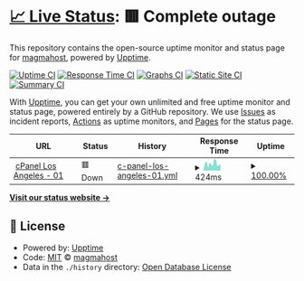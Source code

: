 # [📈 Live Status](https://magmahost.github.io/upptime): <!--live status--> **🟥 Complete outage**

This repository contains the open-source uptime monitor and status page for [magmahost](https://magmahost.github.io/upptime), powered by [Upptime](https://github.com/upptime/upptime).

[![Uptime CI](https://github.com/magmahost/upptime/workflows/Uptime%20CI/badge.svg)](https://github.com/magmahost/upptime/actions?query=workflow%3A%22Uptime+CI%22)
[![Response Time CI](https://github.com/magmahost/upptime/workflows/Response%20Time%20CI/badge.svg)](https://github.com/magmahost/upptime/actions?query=workflow%3A%22Response+Time+CI%22)
[![Graphs CI](https://github.com/magmahost/upptime/workflows/Graphs%20CI/badge.svg)](https://github.com/magmahost/upptime/actions?query=workflow%3A%22Graphs+CI%22)
[![Static Site CI](https://github.com/magmahost/upptime/workflows/Static%20Site%20CI/badge.svg)](https://github.com/magmahost/upptime/actions?query=workflow%3A%22Static+Site+CI%22)
[![Summary CI](https://github.com/magmahost/upptime/workflows/Summary%20CI/badge.svg)](https://github.com/magmahost/upptime/actions?query=workflow%3A%22Summary+CI%22)

With [Upptime](https://upptime.js.org), you can get your own unlimited and free uptime monitor and status page, powered entirely by a GitHub repository. We use [Issues](https://github.com/magmahost/upptime/issues) as incident reports, [Actions](https://github.com/magmahost/upptime/actions) as uptime monitors, and [Pages](https://magmahost.github.io/upptime) for the status page.

<!--start: status pages-->
<!-- This summary is generated by Upptime (https://github.com/upptime/upptime) -->
<!-- Do not edit this manually, your changes will be overwritten -->
<!-- prettier-ignore -->
| URL | Status | History | Response Time | Uptime |
| --- | ------ | ------- | ------------- | ------ |
| <img alt="" src="https://favicons.githubusercontent.com/fiber10.rnsrv.magmapanel.net" height="13"> [cPanel Los Angeles - 01](https://fiber10.rnsrv.magmapanel.net:2083/) | 🟥 Down | [c-panel-los-angeles-01.yml](https://github.com/magmahost/upptime/commits/HEAD/history/c-panel-los-angeles-01.yml) | <details><summary><img alt="Response time graph" src="./graphs/c-panel-los-angeles-01/response-time-week.png" height="20"> 424ms</summary><br><a href="https://status.magmahost.net/history/c-panel-los-angeles-01"><img alt="Response time 376" src="https://img.shields.io/endpoint?url=https%3A%2F%2Fraw.githubusercontent.com%2Fmagmahost%2Fupptime%2FHEAD%2Fapi%2Fc-panel-los-angeles-01%2Fresponse-time.json"></a><br><a href="https://status.magmahost.net/history/c-panel-los-angeles-01"><img alt="24-hour response time 405" src="https://img.shields.io/endpoint?url=https%3A%2F%2Fraw.githubusercontent.com%2Fmagmahost%2Fupptime%2FHEAD%2Fapi%2Fc-panel-los-angeles-01%2Fresponse-time-day.json"></a><br><a href="https://status.magmahost.net/history/c-panel-los-angeles-01"><img alt="7-day response time 424" src="https://img.shields.io/endpoint?url=https%3A%2F%2Fraw.githubusercontent.com%2Fmagmahost%2Fupptime%2FHEAD%2Fapi%2Fc-panel-los-angeles-01%2Fresponse-time-week.json"></a><br><a href="https://status.magmahost.net/history/c-panel-los-angeles-01"><img alt="30-day response time 376" src="https://img.shields.io/endpoint?url=https%3A%2F%2Fraw.githubusercontent.com%2Fmagmahost%2Fupptime%2FHEAD%2Fapi%2Fc-panel-los-angeles-01%2Fresponse-time-month.json"></a><br><a href="https://status.magmahost.net/history/c-panel-los-angeles-01"><img alt="1-year response time 376" src="https://img.shields.io/endpoint?url=https%3A%2F%2Fraw.githubusercontent.com%2Fmagmahost%2Fupptime%2FHEAD%2Fapi%2Fc-panel-los-angeles-01%2Fresponse-time-year.json"></a></details> | <details><summary><a href="https://status.magmahost.net/history/c-panel-los-angeles-01">100.00%</a></summary><a href="https://status.magmahost.net/history/c-panel-los-angeles-01"><img alt="All-time uptime 100.00%" src="https://img.shields.io/endpoint?url=https%3A%2F%2Fraw.githubusercontent.com%2Fmagmahost%2Fupptime%2FHEAD%2Fapi%2Fc-panel-los-angeles-01%2Fuptime.json"></a><br><a href="https://status.magmahost.net/history/c-panel-los-angeles-01"><img alt="24-hour uptime 100.00%" src="https://img.shields.io/endpoint?url=https%3A%2F%2Fraw.githubusercontent.com%2Fmagmahost%2Fupptime%2FHEAD%2Fapi%2Fc-panel-los-angeles-01%2Fuptime-day.json"></a><br><a href="https://status.magmahost.net/history/c-panel-los-angeles-01"><img alt="7-day uptime 100.00%" src="https://img.shields.io/endpoint?url=https%3A%2F%2Fraw.githubusercontent.com%2Fmagmahost%2Fupptime%2FHEAD%2Fapi%2Fc-panel-los-angeles-01%2Fuptime-week.json"></a><br><a href="https://status.magmahost.net/history/c-panel-los-angeles-01"><img alt="30-day uptime 100.00%" src="https://img.shields.io/endpoint?url=https%3A%2F%2Fraw.githubusercontent.com%2Fmagmahost%2Fupptime%2FHEAD%2Fapi%2Fc-panel-los-angeles-01%2Fuptime-month.json"></a><br><a href="https://status.magmahost.net/history/c-panel-los-angeles-01"><img alt="1-year uptime 100.00%" src="https://img.shields.io/endpoint?url=https%3A%2F%2Fraw.githubusercontent.com%2Fmagmahost%2Fupptime%2FHEAD%2Fapi%2Fc-panel-los-angeles-01%2Fuptime-year.json"></a></details>

<!--end: status pages-->

[**Visit our status website →**](https://magmahost.github.io/upptime)

## 📄 License

- Powered by: [Upptime](https://github.com/upptime/upptime)
- Code: [MIT](./LICENSE) © [magmahost](https://magmahost.github.io/upptime)
- Data in the `./history` directory: [Open Database License](https://opendatacommons.org/licenses/odbl/1-0/)
